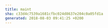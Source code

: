 ```yaml
---
title: maint
sha: c33d4c7539a1681cfbc024d8637e204c0a05fd1a
generated: 2018-08-03 09:41:25 +0200
---
```

